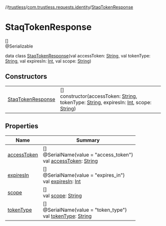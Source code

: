 //[trustless](../../../index.md)/[com.trustless.requests.identity](../index.md)/[StaqTokenResponse](index.md)

# StaqTokenResponse

[]\
@Serializable

data class [StaqTokenResponse](index.md)(val accessToken: [String](https://kotlinlang.org/api/latest/jvm/stdlib/kotlin/-string/index.html), val tokenType: [String](https://kotlinlang.org/api/latest/jvm/stdlib/kotlin/-string/index.html), val expiresIn: [Int](https://kotlinlang.org/api/latest/jvm/stdlib/kotlin/-int/index.html), val scope: [String](https://kotlinlang.org/api/latest/jvm/stdlib/kotlin/-string/index.html))

## Constructors

| | |
|---|---|
| [StaqTokenResponse](-staq-token-response.md) | []<br>constructor(accessToken: [String](https://kotlinlang.org/api/latest/jvm/stdlib/kotlin/-string/index.html), tokenType: [String](https://kotlinlang.org/api/latest/jvm/stdlib/kotlin/-string/index.html), expiresIn: [Int](https://kotlinlang.org/api/latest/jvm/stdlib/kotlin/-int/index.html), scope: [String](https://kotlinlang.org/api/latest/jvm/stdlib/kotlin/-string/index.html)) |

## Properties

| Name | Summary |
|---|---|
| [accessToken](access-token.md) | []<br>@SerialName(value = &quot;access_token&quot;)<br>val [accessToken](access-token.md): [String](https://kotlinlang.org/api/latest/jvm/stdlib/kotlin/-string/index.html) |
| [expiresIn](expires-in.md) | []<br>@SerialName(value = &quot;expires_in&quot;)<br>val [expiresIn](expires-in.md): [Int](https://kotlinlang.org/api/latest/jvm/stdlib/kotlin/-int/index.html) |
| [scope](scope.md) | []<br>val [scope](scope.md): [String](https://kotlinlang.org/api/latest/jvm/stdlib/kotlin/-string/index.html) |
| [tokenType](token-type.md) | []<br>@SerialName(value = &quot;token_type&quot;)<br>val [tokenType](token-type.md): [String](https://kotlinlang.org/api/latest/jvm/stdlib/kotlin/-string/index.html) |
